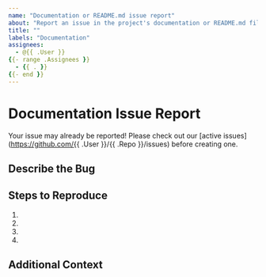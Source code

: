 ```yaml
---
name: "Documentation or README.md issue report"
about: "Report an issue in the project's documentation or README.md file."
title: ""
labels: "Documentation"
assignees:
  - @{{ .User }}
{{- range .Assignees }}
  - {{ . }}
{{- end }}
---
```


# Documentation Issue Report

Your issue may already be reported!
Please check out our [active issues](https://github.com/{{ .User }}/{{ .Repo }}/issues) before creating one.

## Describe the Bug

<!--
A clear and concise description of the bug
-->

## Steps to Reproduce

<!--
e.g.:
1. Navigate to docs/x
2. Go to...
3. See error
-->

1.
2.
3.
4.

## Additional Context

<!--
Any other extra context or information
-->
